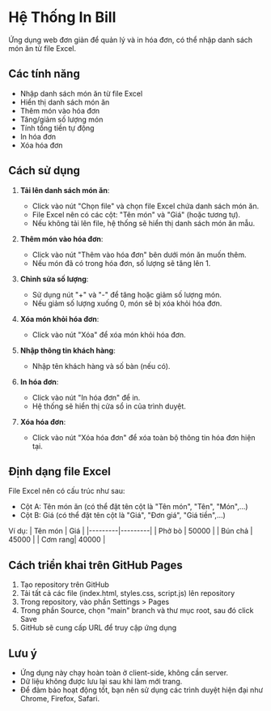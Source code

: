 # Hệ Thống In Bill

Ứng dụng web đơn giản để quản lý và in hóa đơn, có thể nhập danh sách món ăn từ file Excel.

## Các tính năng

- Nhập danh sách món ăn từ file Excel
- Hiển thị danh sách món ăn
- Thêm món vào hóa đơn
- Tăng/giảm số lượng món
- Tính tổng tiền tự động
- In hóa đơn
- Xóa hóa đơn

## Cách sử dụng

1. **Tải lên danh sách món ăn**:
   - Click vào nút "Chọn file" và chọn file Excel chứa danh sách món ăn.
   - File Excel nên có các cột: "Tên món" và "Giá" (hoặc tương tự).
   - Nếu không tải lên file, hệ thống sẽ hiển thị danh sách món ăn mẫu.

2. **Thêm món vào hóa đơn**:
   - Click vào nút "Thêm vào hóa đơn" bên dưới món ăn muốn thêm.
   - Nếu món đã có trong hóa đơn, số lượng sẽ tăng lên 1.

3. **Chỉnh sửa số lượng**:
   - Sử dụng nút "+" và "-" để tăng hoặc giảm số lượng món.
   - Nếu giảm số lượng xuống 0, món sẽ bị xóa khỏi hóa đơn.

4. **Xóa món khỏi hóa đơn**:
   - Click vào nút "Xóa" để xóa món khỏi hóa đơn.

5. **Nhập thông tin khách hàng**:
   - Nhập tên khách hàng và số bàn (nếu có).

6. **In hóa đơn**:
   - Click vào nút "In hóa đơn" để in.
   - Hệ thống sẽ hiển thị cửa sổ in của trình duyệt.

7. **Xóa hóa đơn**:
   - Click vào nút "Xóa hóa đơn" để xóa toàn bộ thông tin hóa đơn hiện tại.

## Định dạng file Excel

File Excel nên có cấu trúc như sau:
- Cột A: Tên món ăn (có thể đặt tên cột là "Tên món", "Tên", "Món",...)
- Cột B: Giá (có thể đặt tên cột là "Giá", "Đơn giá", "Giá tiền",...)

Ví dụ:
| Tên món | Giá     |
|---------|---------|
| Phở bò  | 50000   |
| Bún chả | 45000   |
| Cơm rang| 40000   |

## Cách triển khai trên GitHub Pages

1. Tạo repository trên GitHub
2. Tải tất cả các file (index.html, styles.css, script.js) lên repository
3. Trong repository, vào phần Settings > Pages
4. Trong phần Source, chọn "main" branch và thư mục root, sau đó click Save
5. GitHub sẽ cung cấp URL để truy cập ứng dụng

## Lưu ý

- Ứng dụng này chạy hoàn toàn ở client-side, không cần server.
- Dữ liệu không được lưu lại sau khi làm mới trang.
- Để đảm bảo hoạt động tốt, bạn nên sử dụng các trình duyệt hiện đại như Chrome, Firefox, Safari. 